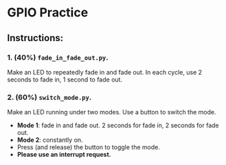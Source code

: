 # GPIO Practice
## Instructions:
### 1. (40%) `fade_in_fade_out.py`. 
Make an LED to repeatedly fade in and fade out. In each cycle, use 2 seconds to fade in, 1 second to fade out.

### 2. (60%) `switch_mode.py`.
Make an LED running under two modes. Use a button to switch the mode.
- **Mode 1**: fade in and fade out. 2 seconds for fade in, 2 seconds for fade out.
- **Mode 2**: constantly on.
- Press (and release) the button to toggle the mode.
- **Please use an interrupt request.**
